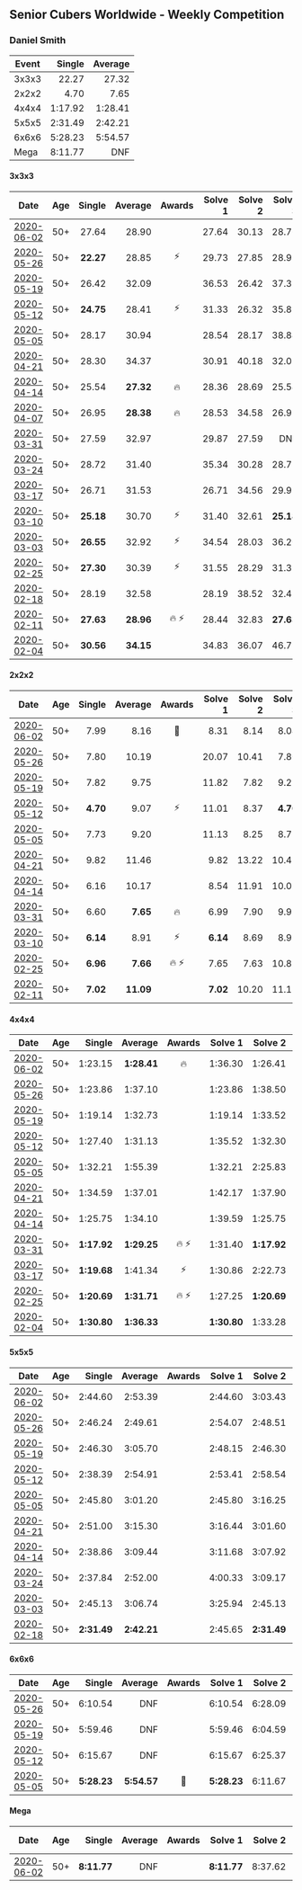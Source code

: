 ## Senior Cubers Worldwide - Weekly Competition
### Daniel Smith

| Event | Single | Average |
| -- | --: | --: |
| 3x3x3 | 22.27 | 27.32 |
| 2x2x2 | 4.70 | 7.65 |
| 4x4x4 | 1:17.92 | 1:28.41 |
| 5x5x5 | 2:31.49 | 2:42.21 |
| 6x6x6 | 5:28.23 | 5:54.57 |
| Mega | 8:11.77 | DNF |

#### 3x3x3

| Date | Age | Single | Average | Awards | Solve 1 | Solve 2 | Solve 3 | Solve 4 | Solve 5 | Video |
| :--: | :--: | --: | --: | :--: | --: | --: | --: | --: | --: | :-- |
| [2020-06-02](../3x3x3/results/2020-06-02.md) | 50+ | 27.64 | 28.90 |  | 27.64 | 30.13 | 28.76 | 27.80 | 32.37 | [Link](https://www.facebook.com/events/3373950429496747/permalink/3381536338738156/) |
| [2020-05-26](../3x3x3/results/2020-05-26.md) | 50+ | **22.27** | 28.85 | ⚡ | 29.73 | 27.85 | 28.98 | **22.27** | 29.71 | [Link](https://www.facebook.com/events/688407551989463/permalink/692476188249266/) |
| [2020-05-19](../3x3x3/results/2020-05-19.md) | 50+ | 26.42 | 32.09 |  | 36.53 | 26.42 | 37.39 | 28.55 | 31.19 | [Link](https://www.facebook.com/events/1880761498725633/permalink/1886031668198616/) |
| [2020-05-12](../3x3x3/results/2020-05-12.md) | 50+ | **24.75** | 28.41 | ⚡ | 31.33 | 26.32 | 35.81 | **24.75** | 27.59 | [Link](https://www.facebook.com/events/546188069600739/permalink/549601422592737/) |
| [2020-05-05](../3x3x3/results/2020-05-05.md) | 50+ | 28.17 | 30.94 |  | 28.54 | 28.17 | 38.84 | 33.79 | 30.50 | [Link](https://www.facebook.com/events/3313106775587396/permalink/3318020555096018/) |
| [2020-04-21](../3x3x3/results/2020-04-21.md) | 50+ | 28.30 | 34.37 |  | 30.91 | 40.18 | 32.03 | 40.62 | 28.30 | [Link](https://www.facebook.com/events/880278499062375/permalink/885061715250720/) |
| [2020-04-14](../3x3x3/results/2020-04-14.md) | 50+ | 25.54 | **27.32** | 🔥 | 28.36 | 28.69 | 25.54 | 26.65 | 26.94 | [Link](https://www.facebook.com/events/982619255468618/permalink/987007658363111/) |
| [2020-04-07](../3x3x3/results/2020-04-07.md) | 50+ | 26.95 | **28.38** | 🔥 | 28.53 | 34.58 | 26.95 | 29.21 | 27.41 | [Link](https://www.facebook.com/events/510082903229069/permalink/513248832912476/) |
| [2020-03-31](../3x3x3/results/2020-03-31.md) | 50+ | 27.59 | 32.97 |  | 29.87 | 27.59 | DNF | 39.02 | 30.01 | [Link](https://www.facebook.com/events/207898257161923/permalink/211122650172817/) |
| [2020-03-24](../3x3x3/results/2020-03-24.md) | 50+ | 28.72 | 31.40 |  | 35.34 | 30.28 | 28.72 | 31.33 | 32.59 | [Link](https://www.facebook.com/events/524456301543611/permalink/527610504561524/) |
| [2020-03-17](../3x3x3/results/2020-03-17.md) | 50+ | 26.71 | 31.53 |  | 26.71 | 34.56 | 29.91 | 30.69 | 34.00 | [Link](https://www.facebook.com/events/280686576235146/permalink/283457932624677/) |
| [2020-03-10](../3x3x3/results/2020-03-10.md) | 50+ | **25.18** | 30.70 | ⚡ | 31.40 | 32.61 | **25.18** | 28.10 | 33.24 | [Link](https://www.facebook.com/events/164742401163863/permalink/165165907788179/) |
| [2020-03-03](../3x3x3/results/2020-03-03.md) | 50+ | **26.55** | 32.92 | ⚡ | 34.54 | 28.03 | 36.20 | 42.27 | **26.55** | [Link](https://www.facebook.com/events/241721610185997/permalink/245814266443398/) |
| [2020-02-25](../3x3x3/results/2020-02-25.md) | 50+ | **27.30** | 30.39 | ⚡ | 31.55 | 28.29 | 31.32 | 34.99 | **27.30** | [Link](https://www.facebook.com/events/196320811461109/permalink/196773291415861/) |
| [2020-02-18](../3x3x3/results/2020-02-18.md) | 50+ | 28.19 | 32.58 |  | 28.19 | 38.52 | 32.45 | 34.63 | 30.67 | [Link](https://www.facebook.com/events/2558750947697073/permalink/2559421874296647/) |
| [2020-02-11](../3x3x3/results/2020-02-11.md) | 50+ | **27.63** | **28.96** | 🔥 ⚡ | 28.44 | 32.83 | **27.63** | 29.19 | 29.24 | [Link](https://www.facebook.com/events/616423959107229/permalink/618093752273583/) |
| [2020-02-04](../3x3x3/results/2020-02-04.md) | 50+ | **30.56** | **34.15** |  | 34.83 | 36.07 | 46.79 | 31.55 | **30.56** | [Link](https://www.facebook.com/groups/1604105099735401/permalink/2137190183093554/) |


#### 2x2x2

| Date | Age | Single | Average | Awards | Solve 1 | Solve 2 | Solve 3 | Solve 4 | Solve 5 | Video |
| :--: | :--: | --: | --: | :--: | --: | --: | --: | --: | --: | :-- |
| [2020-06-02](../2x2x2/results/2020-06-02.md) | 50+ | 7.99 | 8.16 | 🥉 | 8.31 | 8.14 | 8.04 | 8.51 | 7.99 | [Link](https://www.facebook.com/events/3373950429496747/permalink/3381536338738156/) |
| [2020-05-26](../2x2x2/results/2020-05-26.md) | 50+ | 7.80 | 10.19 |  | 20.07 | 10.41 | 7.80 | 10.55 | 9.60 | [Link](https://www.facebook.com/events/688407551989463/permalink/692476188249266/) |
| [2020-05-19](../2x2x2/results/2020-05-19.md) | 50+ | 7.82 | 9.75 |  | 11.82 | 7.82 | 9.25 | 15.42 | 8.17 | [Link](https://www.facebook.com/events/1880761498725633/permalink/1886031668198616/) |
| [2020-05-12](../2x2x2/results/2020-05-12.md) | 50+ | **4.70** | 9.07 | ⚡ | 11.01 | 8.37 | **4.70** | 20.08 | 7.84 | [Link](https://www.facebook.com/events/546188069600739/permalink/549592292593650/) |
| [2020-05-05](../2x2x2/results/2020-05-05.md) | 50+ | 7.73 | 9.20 |  | 11.13 | 8.25 | 8.72 | 10.64 | 7.73 | [Link](https://www.facebook.com/events/3313106775587396/permalink/3317956148435792/) |
| [2020-04-21](../2x2x2/results/2020-04-21.md) | 50+ | 9.82 | 11.46 |  | 9.82 | 13.22 | 10.47 | 13.60 | 10.69 | [Link](https://www.facebook.com/events/880278499062375/permalink/885046368585588/) |
| [2020-04-14](../2x2x2/results/2020-04-14.md) | 50+ | 6.16 | 10.17 |  | 8.54 | 11.91 | 10.05 | 6.16 | 16.82 | [Link](https://www.facebook.com/events/982619255468618/permalink/987002058363671/) |
| [2020-03-31](../2x2x2/results/2020-03-31.md) | 50+ | 6.60 | **7.65** | 🔥 | 6.99 | 7.90 | 9.91 | 8.07 | 6.60 | [Link](https://www.facebook.com/events/637372103486119/permalink/640639133159416/) |
| [2020-03-10](../2x2x2/results/2020-03-10.md) | 50+ | **6.14** | 8.91 | ⚡ | **6.14** | 8.69 | 8.95 | 11.50 | 9.11 | [Link](https://www.facebook.com/events/654143022005686/permalink/654711775282144/) |
| [2020-02-25](../2x2x2/results/2020-02-25.md) | 50+ | **6.96** | **7.66** | 🔥 ⚡ | 7.65 | 7.63 | 10.87 | 7.71 | **6.96** | [Link](https://www.facebook.com/events/2972213492840148/permalink/2974060309322133/) |
| [2020-02-11](../2x2x2/results/2020-02-11.md) | 50+ | **7.02** | **11.09** |  | **7.02** | 10.20 | 11.13 | 11.96 | 14.87 | [Link](https://www.facebook.com/events/176704156956327/permalink/178124056814337/) |


#### 4x4x4

| Date | Age | Single | Average | Awards | Solve 1 | Solve 2 | Solve 3 | Solve 4 | Solve 5 | Video |
| :--: | :--: | --: | --: | :--: | --: | --: | --: | --: | --: | :-- |
| [2020-06-02](../4x4x4/results/2020-06-02.md) | 50+ | 1:23.15 | **1:28.41** | 🔥 | 1:36.30 | 1:26.41 | 1:23.15 | 1:35.64 | 1:23.19 | [Link](https://www.facebook.com/events/573401076937046/permalink/578239283119892/) |
| [2020-05-26](../4x4x4/results/2020-05-26.md) | 50+ | 1:23.86 | 1:37.10 |  | 1:23.86 | 1:38.50 | 1:44.99 | 1:50.58 | 1:27.80 | [Link](https://www.facebook.com/events/637852836799991/permalink/641464449772163/) |
| [2020-05-19](../4x4x4/results/2020-05-19.md) | 50+ | 1:19.14 | 1:32.73 |  | 1:19.14 | 1:33.52 | 1:38.56 | 1:26.12 | 1:46.02 | [Link](https://www.facebook.com/events/201300894172579/permalink/204240630545272/) |
| [2020-05-12](../4x4x4/results/2020-05-12.md) | 50+ | 1:27.40 | 1:31.13 |  | 1:35.52 | 1:32.30 | 1:27.40 | 1:29.10 | 1:31.99 | [Link](https://www.facebook.com/events/276138643524223/permalink/279669073171180/) |
| [2020-05-05](../4x4x4/results/2020-05-05.md) | 50+ | 1:32.21 | 1:55.39 |  | 1:32.21 | 2:25.83 | 1:47.76 | 1:32.58 | DNF | [Link](https://www.facebook.com/events/557526585195168/permalink/562120181402475/) |
| [2020-04-21](../4x4x4/results/2020-04-21.md) | 50+ | 1:34.59 | 1:37.01 |  | 1:42.17 | 1:37.90 | 1:34.59 | 1:37.68 | 1:35.44 | [Link](https://www.facebook.com/events/538096063773916/permalink/542802749969914/) |
| [2020-04-14](../4x4x4/results/2020-04-14.md) | 50+ | 1:25.75 | 1:34.10 |  | 1:39.59 | 1:25.75 | 1:29.21 | 1:37.85 | 1:35.23 | [Link](https://www.facebook.com/events/1400953806773430/permalink/1405757922959685/) |
| [2020-03-31](../4x4x4/results/2020-03-31.md) | 50+ | **1:17.92** | **1:29.25** | 🔥 ⚡ | 1:31.40 | **1:17.92** | 1:22.26 | 1:34.10 | 1:35.71 | [Link](https://www.facebook.com/events/269276700734640/permalink/272645773731066/) |
| [2020-03-17](../4x4x4/results/2020-03-17.md) | 50+ | **1:19.68** | 1:41.34 | ⚡ | 1:30.86 | 2:22.73 | 1:40.48 | **1:19.68** | 1:52.69 | [Link](https://www.facebook.com/events/211732526904866/permalink/215124999898952/) |
| [2020-02-25](../4x4x4/results/2020-02-25.md) | 50+ | **1:20.69** | **1:31.71** | 🔥 ⚡ | 1:27.25 | **1:20.69** | 1:32.35 | 1:42.55 | 1:35.53 | [Link](https://www.facebook.com/events/805797596592397/permalink/806362596535897/) |
| [2020-02-04](../4x4x4/results/2020-02-04.md) | 50+ | **1:30.80** | **1:36.33** |  | **1:30.80** | 1:33.28 | 1:44.93 | - | - | [Link](https://www.facebook.com/groups/1604105099735401/permalink/2137188879760351/) |


#### 5x5x5

| Date | Age | Single | Average | Awards | Solve 1 | Solve 2 | Solve 3 | Solve 4 | Solve 5 | Video |
| :--: | :--: | --: | --: | :--: | --: | --: | --: | --: | --: | :-- |
| [2020-06-02](../5x5x5/results/2020-06-02.md) | 50+ | 2:44.60 | 2:53.39 |  | 2:44.60 | 3:03.43 | 2:52.14 | DNS | DNS | [Link](https://www.facebook.com/events/573401076937046/permalink/578239283119892/) |
| [2020-05-26](../5x5x5/results/2020-05-26.md) | 50+ | 2:46.24 | 2:49.61 |  | 2:54.07 | 2:48.51 | 2:46.24 | DNS | DNS | [Link](https://www.facebook.com/events/637852836799991/permalink/641464449772163/) |
| [2020-05-19](../5x5x5/results/2020-05-19.md) | 50+ | 2:46.30 | 3:05.70 |  | 2:48.15 | 2:46.30 | 3:42.66 | DNS | DNS | [Link](https://www.facebook.com/events/201300894172579/permalink/204240630545272/) |
| [2020-05-12](../5x5x5/results/2020-05-12.md) | 50+ | 2:38.39 | 2:54.91 |  | 2:53.41 | 2:58.54 | 2:38.39 | 3:14.16 | 2:52.77 | [Link](https://www.facebook.com/events/276138643524223/permalink/279812426490178/) |
| [2020-05-05](../5x5x5/results/2020-05-05.md) | 50+ | 2:45.80 | 3:01.20 |  | 2:45.80 | 3:16.25 | 2:59.07 | 2:54.89 | 3:09.65 | [Link](https://www.facebook.com/events/557526585195168/permalink/562154278065732/) |
| [2020-04-21](../5x5x5/results/2020-04-21.md) | 50+ | 2:51.00 | 3:15.30 |  | 3:16.44 | 3:01.60 | 3:27.87 | 3:46.32 | 2:51.00 | [Link](https://www.facebook.com/events/538096063773916/permalink/542816846635171/) |
| [2020-04-14](../5x5x5/results/2020-04-14.md) | 50+ | 2:38.86 | 3:09.44 |  | 3:11.68 | 3:07.92 | 3:24.15 | 3:08.73 | 2:38.86 | [Link](https://www.facebook.com/events/1400953806773430/permalink/1405783112957166/) |
| [2020-03-24](../5x5x5/results/2020-03-24.md) | 50+ | 2:37.84 | 2:52.00 |  | 4:00.33 | 3:09.17 | 2:37.84 | 2:41.11 | 2:45.72 | [Link](https://www.facebook.com/events/5078365835514885/permalink/5104818136202988/) |
| [2020-03-03](../5x5x5/results/2020-03-03.md) | 50+ | 2:45.13 | 3:06.74 |  | 3:25.94 | 2:45.13 | 3:09.16 | DNS | DNS | [Link](https://www.facebook.com/events/2637344919882558/permalink/2642874512662932/) |
| [2020-02-18](../5x5x5/results/2020-02-18.md) | 50+ | **2:31.49** | **2:42.21** |  | 2:45.65 | **2:31.49** | 2:49.49 | DNS | DNS | [Link](https://www.facebook.com/events/538921670053895/permalink/539390146673714/) |


#### 6x6x6

| Date | Age | Single | Average | Awards | Solve 1 | Solve 2 | Solve 3 | Video |
| :--: | :--: | --: | --: | :--: | --: | --: | --: | :-- |
| [2020-05-26](../6x6x6/results/2020-05-26.md) | 50+ | 6:10.54 | DNF |  | 6:10.54 | 6:28.09 | DNS | [Link](https://www.facebook.com/events/637852836799991/permalink/641464449772163/) |
| [2020-05-19](../6x6x6/results/2020-05-19.md) | 50+ | 5:59.46 | DNF |  | 5:59.46 | 6:04.59 | DNS | [Link](https://www.facebook.com/events/201300894172579/permalink/204240630545272/) |
| [2020-05-12](../6x6x6/results/2020-05-12.md) | 50+ | 6:15.67 | DNF |  | 6:15.67 | 6:25.37 | DNS | [Link](https://www.facebook.com/events/276138643524223/permalink/279838476487573/) |
| [2020-05-05](../6x6x6/results/2020-05-05.md) | 50+ | **5:28.23** | **5:54.57** | 🥈 | **5:28.23** | 6:11.67 | 6:03.81 | [Link](https://www.facebook.com/events/557526585195168/permalink/562187611395732/) |


#### Mega

| Date | Age | Single | Average | Awards | Solve 1 | Solve 2 | Solve 3 | Solve 4 | Solve 5 | Video |
| :--: | :--: | --: | --: | :--: | --: | --: | --: | --: | --: | :-- |
| [2020-06-02](../mega/results/2020-06-02.md) | 50+ | **8:11.77** | DNF |  | **8:11.77** | 8:37.62 | DNS | DNS | DNS | [Link](https://www.facebook.com/events/3373950429496747/permalink/3381536338738156/) |


<!-- Global site tag (gtag.js) - Google Analytics -->
<script async src="https://www.googletagmanager.com/gtag/js?id=UA-86348435-3"></script>
<script>window.dataLayer = window.dataLayer || []; function gtag() {dataLayer.push(arguments);} gtag('js', new Date()); gtag('config', 'UA-86348435-3');</script>
